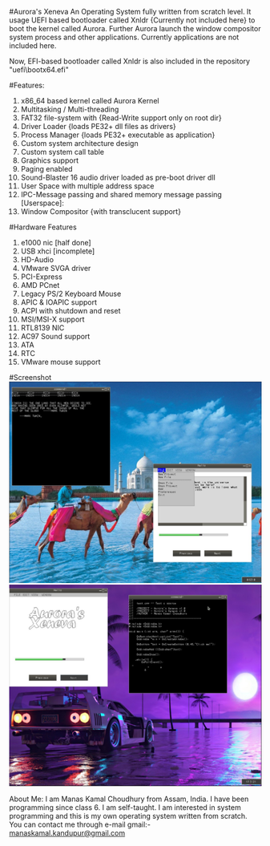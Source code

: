 #Aurora's Xeneva
An Operating System fully written from scratch level. It usage UEFI based bootloader called Xnldr {Currently not included here} to boot
the kernel called Aurora. Further Aurora launch the window compositor system process and other applications. Currently applications
are not included here.

Now, EFI-based bootloader called Xnldr is also included in the repository "uefi\bootx64.efi"

#Features:
1. x86_64 based kernel called Aurora Kernel
2. Multitasking / Multi-threading
3. FAT32 file-system with {Read-Write support only on root dir}
4. Driver Loader {loads PE32+ dll files as drivers}
5. Process Manager {loads PE32+ executable as application}
6. Custom system architecture design
7. Custom system call table
8. Graphics support
9. Paging enabled
10. Sound-Blaster 16 audio driver loaded as pre-boot driver dll
11. User Space with multiple address space
12. IPC-Message passing and shared memory message passing
[Userspace]:
13. Window Compositor {with transclucent support}

#Hardware Features
1. e1000 nic [half done]
2. USB xhci [incomplete]
3. HD-Audio 
4. VMware SVGA driver
5. PCI-Express
6. AMD PCnet
7. Legacy PS/2 Keyboard Mouse
6. APIC & IOAPIC support
7. ACPI with shutdown and reset
8. MSI/MSI-X support
9. RTL8139 NIC 
10. AC97 Sound support
11. ATA
12. RTC 
13. VMware mouse support


#Screenshot
![alt text](https://github.com/manaskamal/aurora-xeneva/blob/master/images/xenevaFocus.jpg?raw=true)
![alt text](https://github.com/manaskamal/aurora-xeneva/blob/master/images/RetroXe.jpg?raw=true)

About Me:
I am Manas Kamal Choudhury from Assam, India. I have been programming since class 6. I am self-taught.
I am interested in system programming and this is my own operating system written from scratch. You can 
contact me through e-mail
gmail:- manaskamal.kandupur@gmail.com